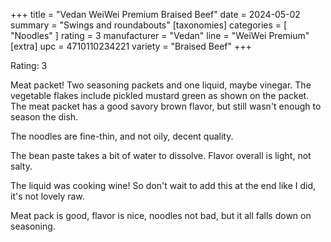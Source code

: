 +++
title = "Vedan WeiWei Premium Braised Beef"
date = 2024-05-02
summary = "Swings and roundabouts"
[taxonomies]
categories = [ "Noodles" ]
rating = 3
manufacturer = "Vedan"
line = "WeiWei Premium"
[extra]
upc = 4710110234221
variety = "Braised Beef"
+++

Rating: 3

Meat packet! Two seasoning packets and one liquid, maybe vinegar.
The vegetable flakes include pickled mustard green as shown on the packet.
The meat packet has a good savory brown flavor, but still wasn't enough to season the dish.

The noodles are fine-thin, and not oily, decent quality.

The bean paste takes a bit of water to dissolve.
Flavor overall is light, not salty.

The liquid was cooking wine!
So don't wait to add this at the end like I did, it's not lovely raw.

Meat pack is good, flavor is nice, noodles not bad, but it all falls down on seasoning.

